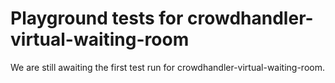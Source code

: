 # Playground tests for crowdhandler-virtual-waiting-room
We are still awaiting the first test run for crowdhandler-virtual-waiting-room.
